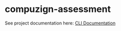 # compuzign-assessment

See project documentation here: [CLI Documentation](https://docs.google.com/document/d/1D34r0VZ9G9uSaqCJzN2i_-PNWd5odLD_Yhiy9SImxZ0/edit?usp=sharing)
